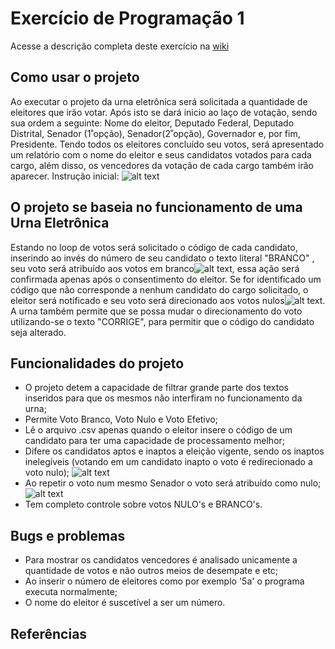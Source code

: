 # Exercício de Programação 1

Acesse a descrição completa deste exercício na [wiki](https://gitlab.com/oofga/eps_2018_2/ep1/wikis/Descricao)

## Como usar o projeto
Ao executar o projeto da urna eletrônica será solicitada a quantidade de eleitores que irão votar. Após isto se dará inicio ao laço de votação,
sendo sua ordem a seguinte: Nome do eleitor, Deputado Federal, Deputado Distrital, Senador (1˚opção), Senador(2˚opção), Governador e, por fim, Presidente.
Tendo todos os eleitores concluído seu votos, será apresentado um relatório com o nome do eleitor e seus candidatos votados para cada cargo, além disso,
os vencedores da votação de cada cargo também irão aparecer.
Instrução inicial: ![alt text](https://gitlab.com/GabrielTiveron/ep1/blob/master/Img/Captura%20de%20Tela%202018-10-02%20às%2023.29.19.png "Instrução inicial")
## O projeto se baseia no funcionamento de uma Urna Eletrônica
Estando no loop de votos será solicitado o código de cada candidato, inserindo ao invés do número de seu candidato o texto literal 
    "BRANCO"
, seu voto será atribuído aos votos em branco![alt text](https://gitlab.com/GabrielTiveron/ep1/blob/master/Img/Captura%20de%20Tela%202018-10-02%20às%2023.30.07.png "Voto Branco"), essa ação será confirmada apenas após o consentimento do eleitor. Se for identificado um código que não corresponde a nenhum candidato do cargo solicitado, o eleitor será notificado e seu voto será direcionado aos votos nulos![alt text](https://gitlab.com/GabrielTiveron/ep1/blob/master/Img/Captura%20de%20Tela%202018-10-02%20às%2023.29.42.png "Voto Nulo"). A urna também permite que se possa mudar o direcionamento do voto utilizando-se o texto "CORRIGE", para permitir que o código do candidato seja alterado.
## Funcionalidades do projeto
* O projeto detem a capacidade de filtrar grande parte dos textos inseridos para que os mesmos não interfiram no funcionamento da urna;
* Permite Voto Branco, Voto Nulo e Voto Efetivo;
* Lê o arquivo .csv apenas quando o eleitor insere o código de um candidato para ter uma capacidade de processamento melhor;
* Difere os candidatos aptos e inaptos a eleição vigente, sendo os inaptos inelegíveis (votando em um candidato inapto o voto é redirecionado a voto nulo);
![alt text](https://gitlab.com/GabrielTiveron/ep1/blob/master/Img/Captura%20de%20Tela%202018-10-02%20às%2023.31.01.png "Candidato Inapto")
* Ao repetir o voto num mesmo Senador o voto será atribuído como nulo;
![alt text](https://gitlab.com/GabrielTiveron/ep1/blob/master/Img/Captura%20de%20Tela%202018-10-02%20às%2023.30.35.png "Senador nulo") 
* Tem completo controle sobre votos NULO's e BRANCO's.

## Bugs e problemas
* Para mostrar os candidatos vencedores é analisado unicamente a quantidade de votos e não outros meios de desempate e etc;
* Ao inserir o número de eleitores como por exemplo '5a' o programa executa normalmente;
* O nome do eleitor é suscetível a ser um número.

## Referências
